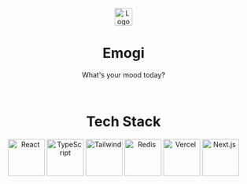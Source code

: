 <div align="center">
  <a href="https://www.yunusemre.dev" target="_blank"><img alt="Logo" src="https://github.com/YuunsGit/emogi/assets/42357900/2141848a-a428-41b2-ad45-7e29dcaa9d66" width="36" /></a>
</div>
<h1 align="center">
  Emogi
</h1>
<p align="center">
  What's your mood today?
</p>
<br/>
<h1 align="center">
  Tech Stack
</h1>
<div align="center">
  <img alt="React" src="https://user-images.githubusercontent.com/42357900/218828330-592fc93d-d58f-4c78-95dd-4c48967a1619.png" height="75" />
  <img alt="TypeScript" src="https://user-images.githubusercontent.com/42357900/218827976-5f27e84e-577e-4578-b04a-8de12246274e.png" height="75" />
  <img alt="Tailwind" src="https://user-images.githubusercontent.com/42357900/218828205-2228cc0e-8cdc-4f6a-9dd8-a5793dd8ffe9.svg" width="75" />
  <img alt="Redis" src="https://github.com/YuunsGit/emogi/assets/42357900/f062739b-8da0-4eae-9719-5be09ff7d45b" height="75" />
  <img alt="Vercel" src="https://user-images.githubusercontent.com/42357900/219872747-281e8987-9cbd-4cd9-b068-f0e8e23ad2bf.png" height="75" />
  <img alt="Next.js" src="https://user-images.githubusercontent.com/42357900/218829328-e4d13281-93bf-488d-a36e-29a8c44580e1.svg" height="75" />
</div>
